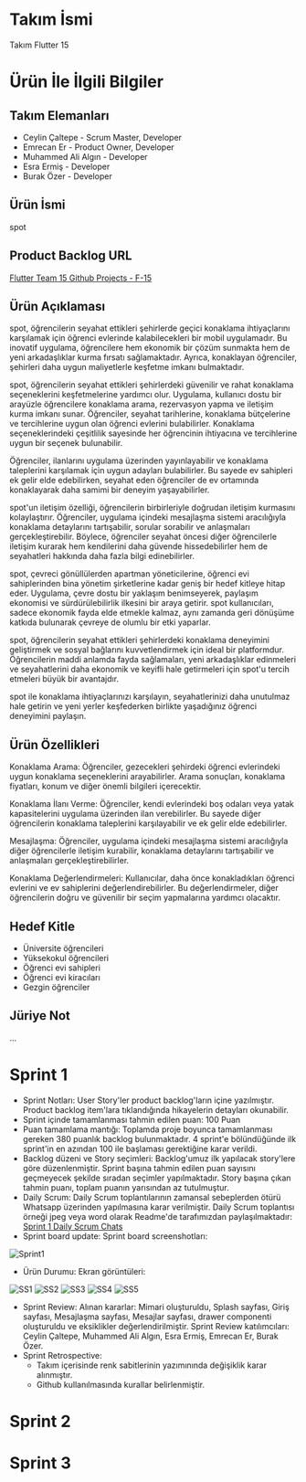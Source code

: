 # Takım İsmi
Takım Flutter 15

# Ürün İle İlgili Bilgiler
## Takım Elemanları
- Ceylin Çaltepe - Scrum Master, Developer
- Emrecan Er - Product Owner, Developer
- Muhammed Ali Algın - Developer
- Esra Ermiş - Developer
- Burak Özer - Developer

## Ürün İsmi
spot

## Product Backlog URL
[Flutter Team 15 Github Projects - F-15](https://github.com/users/CeylinC/projects/2/views/3)

## Ürün Açıklaması
spot, öğrencilerin seyahat ettikleri şehirlerde geçici konaklama ihtiyaçlarını karşılamak için öğrenci evlerinde kalabilecekleri bir mobil uygulamadır. Bu inovatif uygulama, öğrencilere hem ekonomik bir çözüm sunmakta hem de yeni arkadaşlıklar kurma fırsatı sağlamaktadır. Ayrıca, konaklayan öğrenciler, şehirleri daha uygun maliyetlerle keşfetme imkanı bulmaktadır.

spot, öğrencilerin seyahat ettikleri şehirlerdeki güvenilir ve rahat konaklama seçeneklerini keşfetmelerine yardımcı olur. Uygulama, kullanıcı dostu bir arayüzle öğrencilere konaklama arama, rezervasyon yapma ve iletişim kurma imkanı sunar. Öğrenciler, seyahat tarihlerine, konaklama bütçelerine ve tercihlerine uygun olan öğrenci evlerini bulabilirler. Konaklama seçeneklerindeki çeşitlilik sayesinde her öğrencinin ihtiyacına ve tercihlerine uygun bir seçenek bulunabilir.

Öğrenciler, ilanlarını uygulama üzerinden yayınlayabilir ve konaklama taleplerini karşılamak için uygun adayları bulabilirler. Bu sayede ev sahipleri ek gelir elde edebilirken, seyahat eden öğrenciler de ev ortamında konaklayarak daha samimi bir deneyim yaşayabilirler.

spot'un iletişim özelliği, öğrencilerin birbirleriyle doğrudan iletişim kurmasını kolaylaştırır. Öğrenciler, uygulama içindeki mesajlaşma sistemi aracılığıyla konaklama detaylarını tartışabilir, sorular sorabilir ve anlaşmaları gerçekleştirebilir. Böylece, öğrenciler seyahat öncesi diğer öğrencilerle iletişim kurarak hem kendilerini daha güvende hissedebilirler hem de seyahatleri hakkında daha fazla bilgi edinebilirler.

spot, çevreci gönüllülerden apartman yöneticilerine, öğrenci evi sahiplerinden bina yönetim şirketlerine kadar geniş bir hedef kitleye hitap eder. Uygulama, çevre dostu bir yaklaşım benimseyerek, paylaşım ekonomisi ve sürdürülebilirlik ilkesini bir araya getirir. spot kullanıcıları, sadece ekonomik fayda elde etmekle kalmaz, aynı zamanda geri dönüşüme katkıda bulunarak çevreye de olumlu bir etki yaparlar.

spot, öğrencilerin seyahat ettikleri şehirlerdeki konaklama deneyimini geliştirmek ve sosyal bağlarını kuvvetlendirmek için ideal bir platformdur. Öğrencilerin maddi anlamda fayda sağlamaları, yeni arkadaşlıklar edinmeleri ve seyahatlerini daha ekonomik ve keyifli hale getirmeleri için spot'u tercih etmeleri büyük bir avantajdır.

spot ile konaklama ihtiyaçlarınızı karşılayın, seyahatlerinizi daha unutulmaz hale getirin ve yeni yerler keşfederken birlikte yaşadığınız öğrenci deneyimini paylaşın.


## Ürün Özellikleri
Konaklama Arama: Öğrenciler, gezecekleri şehirdeki öğrenci evlerindeki uygun konaklama seçeneklerini arayabilirler. Arama sonuçları, konaklama fiyatları, konum ve diğer önemli bilgileri içerecektir.

Konaklama İlanı Verme: Öğrenciler, kendi evlerindeki boş odaları veya yatak kapasitelerini uygulama üzerinden ilan verebilirler. Bu sayede diğer öğrencilerin konaklama taleplerini karşılayabilir ve ek gelir elde edebilirler.

Mesajlaşma: Öğrenciler, uygulama içindeki mesajlaşma sistemi aracılığıyla diğer öğrencilerle iletişim kurabilir, konaklama detaylarını tartışabilir ve anlaşmaları gerçekleştirebilirler.

Konaklama Değerlendirmeleri: Kullanıcılar, daha önce konakladıkları öğrenci evlerini ve ev sahiplerini değerlendirebilirler. Bu değerlendirmeler, diğer öğrencilerin doğru ve güvenilir bir seçim yapmalarına yardımcı olacaktır.

## Hedef Kitle
- Üniversite öğrencileri
- Yüksekokul öğrencileri
- Öğrenci evi sahipleri
- Öğrenci evi kiracıları
- Gezgin öğrenciler

## Jüriye Not
...

# Sprint 1
- Sprint Notları: User Story'ler product backlog'ların içine yazılmıştır. Product backlog item'lara tıklandığında hikayelerin detayları okunabilir.
- Sprint içinde tamamlanması tahmin edilen puan: 100 Puan
- Puan tamamlama mantığı: Toplamda proje boyunca tamamlanması gereken 380 puanlık backlog bulunmaktadır. 4 sprint'e bölündüğünde ilk sprint'in en azından 100 ile başlaması gerektiğine karar verildi.
- Backlog düzeni ve Story seçimleri: Backlog'umuz ilk yapılacak story'lere göre düzenlenmiştir. Sprint başına tahmin edilen puan sayısını geçmeyecek şekilde sıradan seçimler yapılmaktadır. Story başına çıkan tahmin puanı, toplam puanın yarısından az tutulmuştur.
- Daily Scrum: Daily Scrum toplantılarının zamansal sebeplerden ötürü Whatsapp üzerinden yapılmasına karar verilmiştir. Daily Scrum toplantısı örneği jpeg veya word olarak Readme'de tarafımızdan paylaşılmaktadır: [Sprint 1 Daily Scrum Chats](https://docs.google.com/document/d/1u2HC_Dpj-1vdcrbBbtsGuJPr3pfslKYQFKPswMqRPsA/edit?usp=sharing)
- Sprint board update: Sprint board screenshotları:

![Sprint1](https://drive.google.com/uc?export=view&id=1usBH5YEcs5Y9pr1tHi5c7ogRNMMBcttr)

- Ürün Durumu: Ekran görüntüleri:
  
![SS1](https://drive.google.com/uc?export=view&id=1AKwJzojBeBunJQu2cuK8rkodR6O4W33n)
![SS2](https://drive.google.com/uc?export=view&id=1819Uw2Z19aRTGN0Ia_IjphAlfPI83aTp)
![SS3](https://drive.google.com/uc?export=view&id=1_Yb9i_KBW5HG1_3dj7q_qbGex_C74Jt7)
![SS4](https://drive.google.com/uc?export=view&id=1XXN6SVlCtlz90b8feHwdQmmTq8O03v3k)
![SS5](https://drive.google.com/uc?export=view&id=1Fkcz3Da8GQ-MQ4XhPLjphDMldXtNY5ui)

- Sprint Review: Alınan kararlar: Mimari oluşturuldu, Splash sayfası, Giriş sayfası, Mesajlaşma sayfası, Mesajlar sayfası, drawer componenti oluşturuldu ve eksiklikler değerlendirilmiştir. Sprint Review katılımcıları: Ceylin Çaltepe, Muhammed Ali Algın, Esra Ermiş, Emrecan Er, Burak Özer.
- Sprint Retrospective:
  - Takım içerisinde renk sabitlerinin yazımınında değişiklik karar alınmıştır.
  - Github kullanılmasında kurallar belirlenmiştir.

# Sprint 2

# Sprint 3
